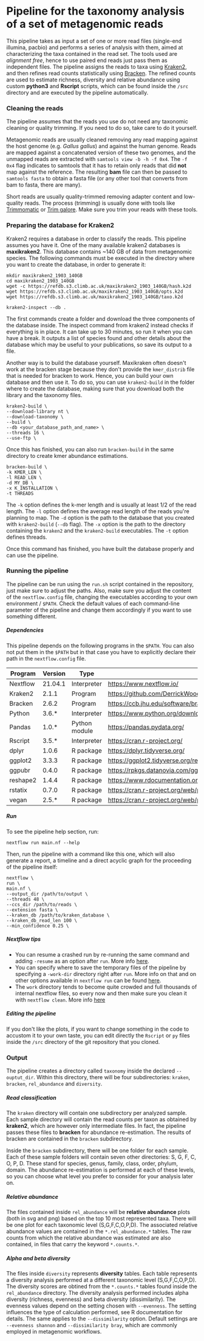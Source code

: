 # Pipeline for the taxonomy analysis of a set of metagenomic reads

This pipeline takes as input a set of one or more read files (single-end illumina, pacbio) and performs a series of analysis with them, aimed at characterizing the taxa contained in the read set. The tools used are *alignment free*, hence to use paired end reads just pass them as independent files. The pipeline assigns the reads to taxa using [Kraken2](https://github.com/DerrickWood/kraken2/wiki/Manual), and then refines read counts statistically using [Bracken](https://github.com/jenniferlu717/BrackenA). The refined counts are used to estimate richness, diversity and relative abundance using custom **python3** and **Rscript** scripts, which can be found inside the `/src` directory and are executed by the pipeline automatically.

### Cleaning the reads

The pipeline assumes that the reads you use do not need any taxonomic cleaning or quality trimming. If you need to do so, take care to do it yourself.

Metagenomic reads are usually cleaned removing any read mapping against the host genome (e.g. *Gallus gallus*) and against the human genome. Reads are mapped against a concatenated version of these two genomes, and the unmapped reads are extracted with `samtools view -b -h -f 0x4`. The `-f 0x4` flag indicates to samtools that it has to retain only reads that did **not** map against the reference. The resulting **bam** file can then be passed to `samtools fasta` to obtain a fasta file (or any other tool that converts from bam to fasta, there are many).

Short reads are usually quality-trimmed removing adapter content and low-quality reads. The process (trimming) is usually done with tools like [Trimmomatic](http://www.usadellab.org/cms/uploads/supplementary/Trimmomatic/TrimmomaticManual_V0.32.pdf) or [Trim galore](https://www.bioinformatics.babraham.ac.uk/projects/trim_galore/). Make sure you trim your reads with these tools.

### Preparing the database for Kraken2

Kraken2 requires a database in order to classify the reads. This pipeline assumes you have it. One of the many available kraken2 databases is **maxikraken2**. This database contains ~140 GB of data from metagenomic species. The following commands must be executed in the directory where you want to create the database, in order to generate it:

```
mkdir maxikraken2_1903_140GB
cd maxikraken2_1903_140GB
wget -c https://refdb.s3.climb.ac.uk/maxikraken2_1903_140GB/hash.k2d
wget https://refdb.s3.climb.ac.uk/maxikraken2_1903_140GB/opts.k2d
wget https://refdb.s3.climb.ac.uk/maxikraken2_1903_140GB/taxo.k2d

kraken2-inspect --db .
```

The first commands create a folder and download the three components of the database inside. The inspect command from kraken2 instead checks if everything is in place. It can take up to 30 minutes, so run it when you can have a break. It outputs a list of species found and other details about the database which may be useful to your publications, so save its output to a file.

Another way is to build the database yourself. Maxikraken often doesn't work at the bracken stage because they don't provide the `kmer_distrib` file that is needed for bracken to work. Hence, you can build your own database and then use it. To do so, you can use `kraken2-build` in the folder where to create the database, making sure that you download both the library and the taxonomy files.

```
kraken2-build \
--download-library nt \
--download-taxonomy \
--build \
--db <your_database_path_and_name> \
--threads 16 \
--use-ftp \
```

Once this has finished, you can also run `bracken-build` in the same directory to create kmer abundance estimations.

```
bracken-build \
-k KMER_LEN \
-l READ_LEN \
-d MY_DB \
-x K_INSTALLATION \
-t THREADS
```

The `-k` option defines the k-mer length and is usually at least 1/2 of the read length. The `-l` option defines the average read length of the reads you're planning to map. The `-d` option is the path to the database that you created with `kraken2-build` (`--db` flag). The `-x` option is the path to the directory containing the `kraken2` and the `kraken2-build` executables. The `-t` option defines threads.

Once this command has finished, you have built the database properly and can use the pipeline.  


### Running the pipeline

The pipeline can be run using the `run.sh` script contained in the repository, just make sure to adjust the paths. Also, make sure you adjust the content of the `nextflow.config` file, changing the executables according to your own environment / `$PATH`. Check the default values of each command-line parameter of the pipeline and change them accordingly if you want to use something different.

##### Dependencies

This pipeline depends on the following programs in the `$PATH`. You can also not put them in the `$PATH` but in that case you have to explicitly declare their path in the `nextflow.config` file.

| Program  | Version | Type          | Link                                                            |
|----------|---------|---------------|-----------------------------------------------------------------|
| Nextflow | 21.04.1 | Interpreter   | https://www.nextflow.io/                                        |
| Kraken2  | 2.1.1   | Program       | https://github.com/DerrickWood/kraken2/wiki/Manual              |
| Bracken  | 2.6.2   | Program       | https://ccb.jhu.edu/software/bracken/                           |
| Python   | 3.6.*   | Interpreter   | https://www.python.org/downloads/                               |
| Pandas   | 1.0.*   | Python module | https://pandas.pydata.org/                                      |
| Rscript  | 3.5.*   | Interpreter   | https://cran.r-project.org/                                     |
| dplyr    | 1.0.6   | R package     | https://dplyr.tidyverse.org/                                    |
| ggplot2  | 3.3.3   | R package     | https://ggplot2.tidyverse.org/reference/                        |
| ggpubr   | 0.4.0   | R package     | https://rpkgs.datanovia.com/ggpubr/                             |
| reshape2 | 1.4.4   | R package     | https://www.rdocumentation.org/packages/reshape2/versions/1.4.4 |
| rstatix  | 0.7.0   | R package     | https://cran.r-project.org/web/packages/rstatix/index.html      |
| vegan    | 2.5.*   | R package     | https://cran.r-project.org/web/packages/vegan/vegan.pdf         |


##### Run

To see the pipeline help section, run:

```
nextflow run main.nf --help
```

Then, run the pipeline with a command like this one, which will also generate a report, a timeline and a direct acyclic graph for the proceeding of the pipeline itself:

```
nextflow \
run \
main.nf \
--output_dir /path/to/output \
--threads 48 \
--ccs_dir /path/to/reads \
--extension fasta \
--kraken_db /path/to/kraken_database \
--kraken_db_read_len 100 \
--min_confidence 0.25 \
```

##### Nextflow tips

- You can resume a crashed run by re-running the same command and adding `-resume` as an option after `run`. More info [here](https://www.nextflow.io/docs/latest/getstarted.html).
- You can specify where to save the temporary files of the pipeline by specifying a `-work-dir` directory right after `run`. More info on that and on other options available in `nextflow run` can be found [here](https://www.nextflow.io/docs/latest/cli.html#clean).
- The `work` directory tends to become quite crowded and full thousands of internal nextflow files, so every now and then make sure you clean it with `nextflow clean`. More info [here](https://www.nextflow.io/docs/latest/cli.html#clean)

##### Editing the pipeline

If you don't like the plots, if you want to change something in the code to accustom it to your own taste, you can edit directly the `Rscript` or `py` files inside the `/src` directory of the git repository that you cloned.

### Output

The pipeline creates a directory called `taxonomy` inside the declared `--ouptut_dir`. Within this directory, there will be four subdirectories: `kraken`, `bracken`, `rel_abundance` and `diversity`.

##### Read classification

The `kraken` directory will contain one subdirectory per analyzed sample. Each sample directory will contain the read counts per taxon as obtained by **kraken2**, which are however only intermediate files. In fact, the pipeline passes these files to **bracken** for abundance re-estimation. The results of bracken are contained in the `bracken` subdirectory.

Inside the `bracken` subdirectory, there will be one folder for each sample. Each of these sample folders will contain seven other directories: S, G, F, C, O, P, D. These stand for species, genus, family, class, order, phylum, domain. The abundance re-estimation is performed at each of these levels, so you can choose what level you prefer to consider for your analysis later on.

##### Relative abundance

The files contained inside `rel_abundance` will be **relative abundance** plots (both in svg and png) based on the top 10 most represented taxa. There will be one plot for each taxonomic level (S,G,F,C,O,P,D). The associated relative abundance values are contained in the `*.rel_abundance.*` tables. The raw counts from which the relative abundance was estimated are also contained, in files that carry the keyword `*.counts.*`.

##### Alpha and beta diversity

The files inside `diversity` represents **diversity** tables. Each table represents a diversity analysis performed at a different taxonomic level (S,G,F,C,O,P,D). The diversity scores are obtined from the `*.counts.*` tables found inside the `rel_abundance` directory. The diversity analysis performed includes alpha diversity (richness, evenness) and beta diversity (dissimilarity). The evenness values depend on the setting chosen with `--evenness`. The setting influences the type of calculation performed, see R documentation for details. The same applies to the `--dissimilarity` option. Default settings are `--evenness shannon` and `--dissimilarity bray`, which are commonly employed in metagenomic workflows.

